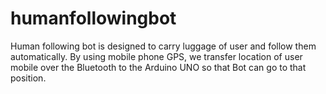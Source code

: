 # humanfollowingbot

Human following bot is designed to carry luggage of user and follow them automatically.
By using mobile phone GPS, we transfer location of user mobile over the Bluetooth to the Arduino UNO so that Bot can go to that position.

